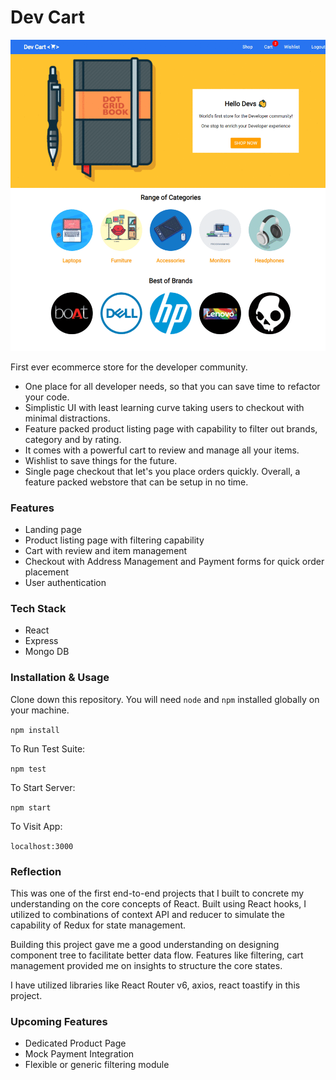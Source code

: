 # Dev Cart

![Demo](demo.gif)

First ever ecommerce store for the developer community.

- One place for all developer needs, so that you can save time to refactor your code.
- Simplistic UI with least learning curve taking users to checkout with minimal distractions.
- Feature packed product listing page with capability to filter out brands, category and by rating.
- It comes with a powerful cart to review and manage all your items.
- Wishlist to save things for the future.
- Single page checkout that let's you place orders quickly. Overall, a feature packed webstore that can be setup in no time.

### Features

- Landing page
- Product listing page with filtering capability
- Cart with review and item management
- Checkout with Address Management and Payment forms for quick order placement
- User authentication

### Tech Stack

- React
- Express
- Mongo DB

### Installation & Usage

Clone down this repository. You will need `node` and `npm` installed globally on your machine.

`npm install`

To Run Test Suite:

`npm test`

To Start Server:

`npm start`

To Visit App:

`localhost:3000`

### Reflection

This was one of the first end-to-end projects that I built to concrete my understanding on the core concepts of React. Built using React hooks, I utilized to combinations of context API and reducer to simulate the capability of Redux for state management.

Building this project gave me a good understanding on designing component tree to facilitate better data flow. Features like filtering, cart management provided me on insights to structure the core states.

I have utilized libraries like React Router v6, axios, react toastify in this project.

### Upcoming Features

- Dedicated Product Page
- Mock Payment Integration
- Flexible or generic filtering module
